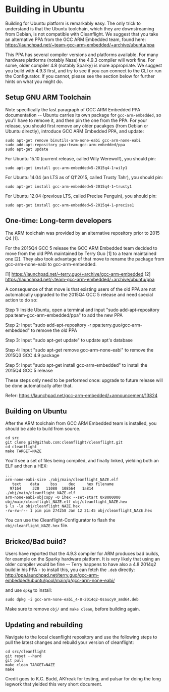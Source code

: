 # Building in Ubuntu

Building for Ubuntu platform is remarkably easy. The only trick to understand is that the Ubuntu toolchain,
which they are downstreaming from Debian, is not compatible with Cleanflight. We suggest that you take an
alternative PPA from the GCC ARM Embedded team, found here:
https://launchpad.net/~team-gcc-arm-embedded/+archive/ubuntu/ppa

This PPA has several compiler versions and platforms available. For many hardware platforms (notably Naze)
the 4.9.3 compiler will work fine. For some, older compiler 4.8 (notably Sparky) is more appropriate. We
suggest you build with 4.9.3 first, and try to see if you can connect to the CLI or run the Configurator.
If you cannot, please see the section below for further hints on what you might do.

## Setup GNU ARM Toolchain

Note specifically the last paragraph of GCC ARM Embedded PPA documentation -- Ubuntu carries its own package for
`gcc-arm-embedded`, so you'll have to remove it, and then pin the one from the PPA.
For your release, you should first remove any older pacakges (from Debian or Ubuntu directly), introduce
GCC ARM Embedded PPA, and update:
```
sudo apt-get remove binutils-arm-none-eabi gcc-arm-none-eabi
sudo add-apt-repository ppa:team-gcc-arm-embedded/ppa
sudo apt-get update
```

For Ubuntu 15.10 (current release, called Wily Werewolf), you should pin:
```
sudo apt-get install gcc-arm-embedded=5-2015q4-1~wily1
```

For Ubuntu 14.04 (an LTS as of Q1'2015, called Trusty Tahr), you should pin:
```
sudo apt-get install gcc-arm-embedded=5-2015q4-1~trusty1
```

For Ubuntu 12.04 (previous LTS, called Precise Penguin), you should pin:
```
sudo apt-get install gcc-arm-embedded=5-2015q4-1~precise1
```

## One-time: Long-term developers

The ARM toolchain was provided by an alternative repository prior to 2015 Q4 [1].

For the 2015Q4 GCC 5 release the GCC ARM Embedded team decided to move
from the old PPA maintained by Terry Guo [1] to a team maintained one [2].
They also took advantage of that move to rename the package from
gcc-arm-none-eabi to gcc-arm-embedded.

[1] https://launchpad.net/~terry.guo/+archive/gcc-arm-embedded
[2] https://launchpad.net/~team-gcc-arm-embedded/+archive/ubuntu/ppa

A consequence of that move is that existing users of the old PPA are not
automatically upgraded to the 2015Q4 GCC 5 release and need special action
to do so:

Step 1: Inside Ubuntu, open a terminal and input
        "sudo add-apt-repository ppa:team-gcc-arm-embedded/ppa"
        to add the new PPA

Step 2: Input "sudo add-apt-repository -r ppa:terry.guo/gcc-arm-embedded"
        to remove the old PPA

Step 3: Input "sudo apt-get update" to update apt's database

Step 4: Input "sudo apt-get remove gcc-arm-none-eabi"
        to remove the 2015Q3 GCC 4.9 package

Step 5: Input "sudo apt-get install gcc-arm-embedded"
        to install the 2015Q4 GCC 5 release

These steps only need to be performed once: upgrade to future release will
be done automatically after that.

Refer: https://launchpad.net/gcc-arm-embedded/+announcement/13824

## Building on Ubuntu

After the ARM toolchain from GCC ARM Embedded team is installed, you should be able to build from source.
```
cd src
git clone git@github.com:cleanflight/cleanflight.git
cd cleanflight
make TARGET=NAZE
```

You'll see a set of files being compiled, and finally linked, yielding both an ELF and then a HEX:
```
...
arm-none-eabi-size ./obj/main/cleanflight_NAZE.elf 
   text    data     bss     dec     hex filename
  97164     320   11080  108564   1a814 ./obj/main/cleanflight_NAZE.elf
arm-none-eabi-objcopy -O ihex --set-start 0x8000000 obj/main/cleanflight_NAZE.elf obj/cleanflight_NAZE.hex
$ ls -la obj/cleanflight_NAZE.hex                                                                                                                                                 
-rw-rw-r-- 1 pim pim 274258 Jan 12 21:45 obj/cleanflight_NAZE.hex
```

You can use the Cleanflight-Configurator to flash the ```obj/cleanflight_NAZE.hex``` file.

## Bricked/Bad build?

Users have reported that the 4.9.3 compiler for ARM produces bad builds, for example on the Sparky hardware platform.
It is very likely that using an older compiler would be fine -- Terry happens to have also a 4.8 2014q2 build in his
PPA - to install this, you can fetch the `.deb` directly:
http://ppa.launchpad.net/terry.guo/gcc-arm-embedded/ubuntu/pool/main/g/gcc-arm-none-eabi/

and use `dpkg` to install:
```
sudo dpkg -i gcc-arm-none-eabi_4-8-2014q2-0saucy9_amd64.deb
```

Make sure to remove `obj/` and `make clean`, before building again.

## Updating and rebuilding

Navigate to the local cleanflight repository and use the following steps to pull the latest changes and rebuild your version of cleanflight:

```
cd src/cleanflight
git reset --hard
git pull
make clean TARGET=NAZE
make
```

Credit goes to K.C. Budd, AKfreak for testing, and pulsar for doing the long legwork that yielded this very short document.
